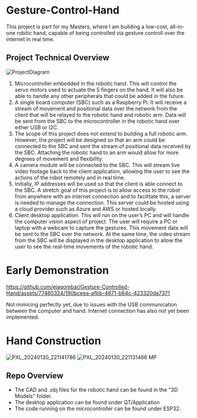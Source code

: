 # Gesture-Control-Hand
This project is part for my Masters, where I am building a low-cost, all-in-one robitic hand, capable of being controlled via gesture controll over the internet in real time. 

## Project Technical Overview
![ProjectDiagram](https://github.com/ejagombar/Gesture-Controlled-Hand/assets/77460324/3519acfa-fe36-4d3a-9b0f-c322262c6780)
1)	Microcontroller embedded in the robotic hand. This will control the servo motors used to actuate the 5 fingers on the hand. It will also be able to handle any other peripherals that could be added in the future.
2)	A single board computer (SBC) such as a Raspberry Pi. It will receive a stream of movement and positional data over the network from the client that will be relayed to the robotic hand and robotic arm. Data will be sent from the SBC to the microcontroller in the robotic hand over either USB or I2C.
3)	The scope of this project does not extend to building a full robotic arm. However, the project will be designed so that an arm could be connected to the SBC and sent the stream of positional data received by the SBC. Attaching the robotic hand to an arm would allow for more degrees of movement and flexibility.
4)	A camera module will be connected to the SBC. This will stream live video footage back to the client application, allowing the user to see the actions of the robot remotely and in real time.
5)	Initially, IP addresses will be used so that the client is able connect to the SBC. A stretch goal of this project is to allow access to the robot from anywhere with an internet connection and to facilitate this, a server is needed to manage the connection. This server could be hosted using a cloud provider such as Azure and AWS or hosted locally.
6)	Client desktop application. This will run on the user’s PC and will handle the computer vision aspect of project. The user will require a PC or laptop with a webcam to capture the gestures. This movement data will be sent to the SBC over the network. At the same time, the video stream from the SBC will be displayed in the desktop application to allow the user to see the real-time movements of the robotic hand.

# Early Demonstration
https://github.com/ejagombar/Gesture-Controlled-Hand/assets/77460324/190bceea-afbb-4671-b64c-423320da7371

Not mimicing perfectly yet, due to issues with the USB communication between the computer and hand. Internet connection has also not yet been implemented. 

# Hand Construction
![PXL_20240130_221141786](https://github.com/ejagombar/Gesture-Controlled-Hand/assets/77460324/cbd5fb9b-b147-44c1-809e-e02e45d25195)
![PXL_20240130_221131466 MP](https://github.com/ejagombar/Gesture-Controlled-Hand/assets/77460324/a2186e96-cf62-461c-b006-eb32f00b4746)

## Repo Overview
- The CAD and .obj files for the robotic hand can be found in the "3D Models" folder.
- The desktop application can be found under QT/Application
- The code running on the microcontroller can be found under ESP32.
